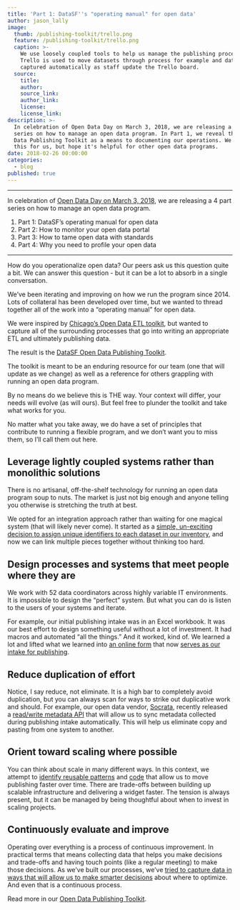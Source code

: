 ```yaml
---
title: 'Part 1: DataSF''s "operating manual" for open data'
author: jason_lally
image:
  thumb: /publishing-toolkit/trello.png
  feature: /publishing-toolkit/trello.png
  caption: >-
    We use loosely coupled tools to help us manage the publishing process.
    Trello is used to move datasets through process for example and data is
    captured automatically as staff update the Trello board.
  source:
    title:
    author:
    source_link:
    author_link:
    license:
    license_link:
description: >-
  In celebration of Open Data Day on March 3, 2018, we are releasing a 4 part
  series on how to manage an open data program. In Part 1, we reveal the Open
  Data Publishing Toolkit as a means to documenting our operations. We wrote
  this for us, but hope it's helpful for other open data programs.
date: 2018-02-26 00:00:00
categories:
  - blog
published: true
---
```


<hr />

In celebration of [Open Data Day on March 3, 2018](http://opendataday.org/), we are releasing a 4 part series on how to manage an open data program.

1. Part 1: DataSF’s operating manual for open data
2. Part 2: How to monitor your open data portal
3. Part 3: How to tame open data with standards
4. Part 4: Why you need to profile your open data

<hr />

How do you operationalize open data? Our peers ask us this question quite a bit. We can answer this question - but it can be a lot to absorb in a single conversation.

We’ve been iterating and improving on how we run the program since 2014. Lots of collateral has been developed over time, but we wanted to thread together all of the work into a “operating manual” for open data.

We were inspired by [Chicago’s Open Data ETL toolkit](http://open-data-etl-utility-kit.readthedocs.io/en/stable/), but wanted to capture all of the surrounding processes that go into writing an appropriate ETL and ultimately publishing data.

The result is the [DataSF Open Data Publishing Toolkit](https://www.gitbook.com/book/datasf/datasf-publishing-toolkit/details).

The toolkit is meant to be an enduring resource for our team (one that will update as we change) as well as a reference for others grappling with running an open data program.

By no means do we believe this is THE way. Your context will differ, your needs will evolve (as will ours). But feel free to plunder the toolkit and take what works for you.

No matter what you take away, we do have a set of principles that contribute to running a flexible program, and we don’t want you to miss them, so I’ll call them out here.

## Leverage lightly coupled systems rather than monolithic solutions

There is no artisanal, off-the-shelf technology for running an open data program soup to nuts. The market is just not big enough and anyone telling you otherwise is stretching the truth at best.

We opted for an integration approach rather than waiting for one magical system (that will likely never come). It started as a [simple, un-exciting decision to assign unique identifiers to each dataset in our inventory](https://datasf.gitbooks.io/datasf-publishing-toolkit/content/0_publishing_process_overview/#the-importance-of-unique-inventory-ids), and now we can link multiple pieces together without thinking too hard.

## Design processes and systems that meet people where they are

We work with 52 data coordinators across highly variable IT environments. It is impossible to design the “perfect” system. But what you can do is listen to the users of your systems and iterate.

For example, our initial publishing intake was in an Excel workbook. It was our best effort to design something useful without a lot of investment. It had macros and automated “all the things.” And it worked, kind of. We learned a lot and lifted what we learned into [an online form](https://datasf.gitbooks.io/datasf-publishing-toolkit/content/technology/screendoor.html) that now [serves as our intake for publishing](https://datasf.gitbooks.io/datasf-publishing-toolkit/content/1_submission/).

## Reduce duplication of effort

Notice, I say reduce, not eliminate. It is a high bar to completely avoid duplication, but you can always scan for ways to strike out duplicative work and should. For example, our open data vendor, [Socrata](https://www.socrata.com), recently released a [r](__notset__)[ead/write metadata API](https://socratametadataapi.docs.apiary.io/#) that will allow us to sync metadata collected during publishing intake automatically. This will help us eliminate copy and pasting from one system to another.

## Orient toward scaling where possible

You can think about scale in many different ways. In this context, we attempt to [identify reusable patterns](https://datasf.gitbooks.io/datasf-publishing-toolkit/content/5_etl_specification/) and [code](https://datasf.gitbooks.io/datasf-publishing-toolkit/content/6_etl_development/) that allow us to move publishing faster over time. There are trade-offs between building up scalable infrastructure and delivering a widget faster. The tension is always present, but it can be managed by being thoughtful about when to invest in scaling projects.

## Continuously evaluate and improve

Operating over everything is a process of continuous improvement. In practical terms that means collecting data that helps you make decisions and trade-offs and having touch points (like a regular meeting) to make those decisions. As we’ve built our processes, we’ve [tried to capture data in ways that will allow us to make smarter decisions](https://datasf.gitbooks.io/datasf-publishing-toolkit/content/technology/powerbi.html) about where to optimize. And even that is a continuous process.

Read more in our [Open Data Publishing Toolkit](https://www.gitbook.com/book/datasf/datasf-publishing-toolkit/details).